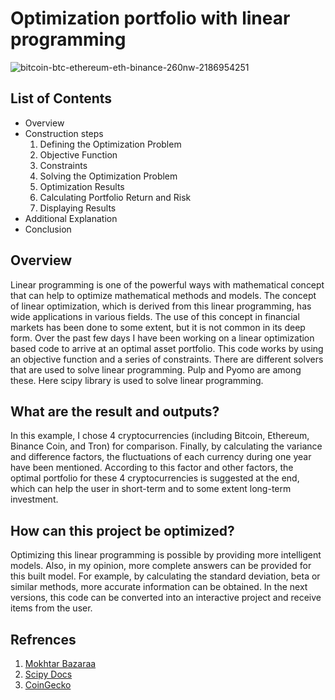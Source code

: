 # Optimization portfolio with linear programming

![bitcoin-btc-ethereum-eth-binance-260nw-2186954251](https://github.com/user-attachments/assets/c351fbc2-fa4f-4c50-8715-c0a47eff547a)


## List of Contents
* Overview
* Construction steps
    1. Defining the Optimization Problem
    2. Objective Function
    3. Constraints
    4. Solving the Optimization Problem
    5. Optimization Results
    6. Calculating Portfolio Return and Risk
    7. Displaying Results
* Additional Explanation
* Conclusion

## Overview
Linear programming is one of the powerful ways with mathematical concept that can help to optimize mathematical methods and models. The concept of linear optimization, which is derived from this linear programming, has wide applications in various fields. The use of this concept in financial markets has been done to some extent, but it is not common in its deep form.
Over the past few days I have been working on a linear optimization based code to arrive at an optimal asset portfolio. This code works by using an objective function and a series of constraints.
There are different solvers that are used to solve linear programming. Pulp and Pyomo are among these. Here scipy library is used to solve linear programming.

## What are the result and outputs?
In this example, I chose 4 cryptocurrencies (including Bitcoin, Ethereum, Binance Coin, and Tron) for comparison. Finally, by calculating the variance and difference factors, the fluctuations of each currency during one year have been mentioned. According to this factor and other factors, the optimal portfolio for these 4 cryptocurrencies is suggested at the end, which can help the user in short-term and to some extent long-term investment.

## How can this project be optimized?
Optimizing this linear programming is possible by providing more intelligent models. Also, in my opinion, more complete answers can be provided for this built model. For example, by calculating the standard deviation, beta or similar methods, more accurate information can be obtained.
In the next versions, this code can be converted into an interactive project and receive items from the user.

## Refrences
1. [Mokhtar Bazaraa](https://www.amazon.com/Programming-Network-Mokhtar-Bazaraa-2010-01-15/dp/B01K0PQ6R0/ref=sr_1_5?dib=eyJ2IjoiMSJ9.BzsqdCiQoMq2_CIl5_fNaLocly2MNtgkq-Kz7AQ_2WFqhhemPdgf93RS-bmq_yLsMTKK_gM3Wo21qTMPvLPzlg.wJSyHRXavL5eYLjiWSHpiyabdW0CuRViXoS_uiOsbls&dib_tag=se&qid=1731919698&refinements=p_27%3AMokhtar+S.+Bazaraa&s=books&sr=1-5)
2. [Scipy Docs](https://docs.scipy.org/doc/scipy/)
3. [CoinGecko](https://www.coingecko.com/en/api)
